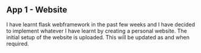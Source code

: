 ## App 1 - Website

I have learnt flask webframework in the past few weeks and I have decided to implement whatever I have learnt by creating a personal 
website. The initial setup of the website is uploaded. This will be updated as and when required.
